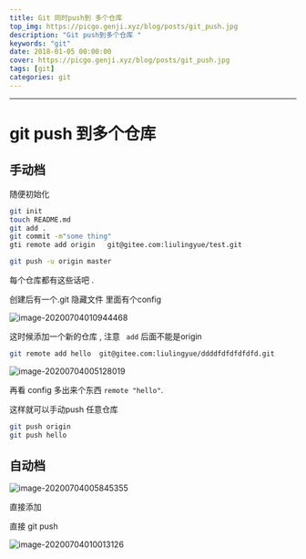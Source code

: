 ```yaml
---
title: Git 同时push到 多个仓库
top_img: https://picgo.genji.xyz/blog/posts/git_push.jpg
description: "Git push到多个仓库 "
keywords: "git"
date: 2018-01-05 00:00:00
cover: https://picgo.genji.xyz/blog/posts/git_push.jpg
tags: [git]
categories: git
---
```


-----

# git push 到多个仓库

##  手动档

随便初始化

```bash
git init 
touch README.md
git add .
git commit -m"some thing"
gti remote add origin   git@gitee.com:liulingyue/test.git

git push -u origin master
```

每个仓库都有这些话吧 .

 创建后有一个.git 隐藏文件  里面有个config



![image-20200704010944468](https://picgo.genji.xyz/blog/posts/image-20200704010944468.png)



这时候添加一个新的仓库 ,  注意 ` add` 后面不能是origin

```bash
git remote add hello  git@gitee.com:liulingyue/ddddfdfdfdfdfd.git
```



![image-20200704005128019](https://picgo.genji.xyz/blog/posts/image-20200704005128019.png)



再看 config  多出来个东西    `remote "hello"`.



这样就可以手动push  任意仓库

```bash
git push origin 
git push hello 
```





##  自动档

![image-20200704005845355](https://picgo.genji.xyz/blog/posts/image-20200704005845355.png)



 直接添加 

直接 git push 

![image-20200704010013126](https://picgo.genji.xyz/blog/posts/image-20200704010013126.png)
